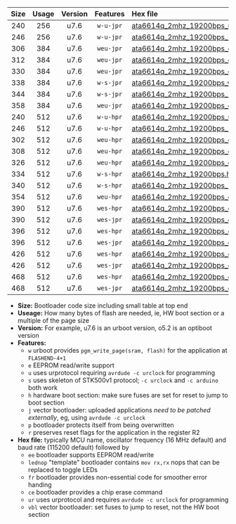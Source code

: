 |Size|Usage|Version|Features|Hex file|
|:-:|:-:|:-:|:-:|:--|
|240|256|u7.6|`w-u-jpr`|[ata6614q_2mhz_19200bps_ur_vbl.hex](https://raw.githubusercontent.com/stefanrueger/urboot/main/ata6614q_2mhz_19200bps_ur_vbl.hex)|
|246|256|u7.6|`w-u-jpr`|[ata6614q_2mhz_19200bps_lednop_ur_vbl.hex](https://raw.githubusercontent.com/stefanrueger/urboot/main/ata6614q_2mhz_19200bps_lednop_ur_vbl.hex)|
|306|384|u7.6|`weu-jpr`|[ata6614q_2mhz_19200bps_ee_ur_vbl.hex](https://raw.githubusercontent.com/stefanrueger/urboot/main/ata6614q_2mhz_19200bps_ee_ur_vbl.hex)|
|312|384|u7.6|`weu-jpr`|[ata6614q_2mhz_19200bps_ee_lednop_ur_vbl.hex](https://raw.githubusercontent.com/stefanrueger/urboot/main/ata6614q_2mhz_19200bps_ee_lednop_ur_vbl.hex)|
|330|384|u7.6|`weu-jpr`|[ata6614q_2mhz_19200bps_ee_lednop_fr_ur_vbl.hex](https://raw.githubusercontent.com/stefanrueger/urboot/main/ata6614q_2mhz_19200bps_ee_lednop_fr_ur_vbl.hex)|
|338|384|u7.6|`w-s-jpr`|[ata6614q_2mhz_19200bps_vbl.hex](https://raw.githubusercontent.com/stefanrueger/urboot/main/ata6614q_2mhz_19200bps_vbl.hex)|
|344|384|u7.6|`w-s-jpr`|[ata6614q_2mhz_19200bps_lednop_vbl.hex](https://raw.githubusercontent.com/stefanrueger/urboot/main/ata6614q_2mhz_19200bps_lednop_vbl.hex)|
|358|384|u7.6|`weu-jpr`|[ata6614q_2mhz_19200bps_ee_lednop_fr_ce_ur_vbl.hex](https://raw.githubusercontent.com/stefanrueger/urboot/main/ata6614q_2mhz_19200bps_ee_lednop_fr_ce_ur_vbl.hex)|
|240|512|u7.6|`w-u-hpr`|[ata6614q_2mhz_19200bps_ur.hex](https://raw.githubusercontent.com/stefanrueger/urboot/main/ata6614q_2mhz_19200bps_ur.hex)|
|246|512|u7.6|`w-u-hpr`|[ata6614q_2mhz_19200bps_lednop_ur.hex](https://raw.githubusercontent.com/stefanrueger/urboot/main/ata6614q_2mhz_19200bps_lednop_ur.hex)|
|302|512|u7.6|`weu-hpr`|[ata6614q_2mhz_19200bps_ee_ur.hex](https://raw.githubusercontent.com/stefanrueger/urboot/main/ata6614q_2mhz_19200bps_ee_ur.hex)|
|308|512|u7.6|`weu-hpr`|[ata6614q_2mhz_19200bps_ee_lednop_ur.hex](https://raw.githubusercontent.com/stefanrueger/urboot/main/ata6614q_2mhz_19200bps_ee_lednop_ur.hex)|
|326|512|u7.6|`weu-hpr`|[ata6614q_2mhz_19200bps_ee_lednop_fr_ur.hex](https://raw.githubusercontent.com/stefanrueger/urboot/main/ata6614q_2mhz_19200bps_ee_lednop_fr_ur.hex)|
|334|512|u7.6|`w-s-hpr`|[ata6614q_2mhz_19200bps.hex](https://raw.githubusercontent.com/stefanrueger/urboot/main/ata6614q_2mhz_19200bps.hex)|
|340|512|u7.6|`w-s-hpr`|[ata6614q_2mhz_19200bps_lednop.hex](https://raw.githubusercontent.com/stefanrueger/urboot/main/ata6614q_2mhz_19200bps_lednop.hex)|
|354|512|u7.6|`weu-hpr`|[ata6614q_2mhz_19200bps_ee_lednop_fr_ce_ur.hex](https://raw.githubusercontent.com/stefanrueger/urboot/main/ata6614q_2mhz_19200bps_ee_lednop_fr_ce_ur.hex)|
|390|512|u7.6|`wes-hpr`|[ata6614q_2mhz_19200bps_ee.hex](https://raw.githubusercontent.com/stefanrueger/urboot/main/ata6614q_2mhz_19200bps_ee.hex)|
|390|512|u7.6|`wes-jpr`|[ata6614q_2mhz_19200bps_ee_vbl.hex](https://raw.githubusercontent.com/stefanrueger/urboot/main/ata6614q_2mhz_19200bps_ee_vbl.hex)|
|396|512|u7.6|`wes-hpr`|[ata6614q_2mhz_19200bps_ee_lednop.hex](https://raw.githubusercontent.com/stefanrueger/urboot/main/ata6614q_2mhz_19200bps_ee_lednop.hex)|
|396|512|u7.6|`wes-jpr`|[ata6614q_2mhz_19200bps_ee_lednop_vbl.hex](https://raw.githubusercontent.com/stefanrueger/urboot/main/ata6614q_2mhz_19200bps_ee_lednop_vbl.hex)|
|426|512|u7.6|`wes-hpr`|[ata6614q_2mhz_19200bps_ee_lednop_fr.hex](https://raw.githubusercontent.com/stefanrueger/urboot/main/ata6614q_2mhz_19200bps_ee_lednop_fr.hex)|
|426|512|u7.6|`wes-jpr`|[ata6614q_2mhz_19200bps_ee_lednop_fr_vbl.hex](https://raw.githubusercontent.com/stefanrueger/urboot/main/ata6614q_2mhz_19200bps_ee_lednop_fr_vbl.hex)|
|468|512|u7.6|`wes-hpr`|[ata6614q_2mhz_19200bps_ee_lednop_fr_ce.hex](https://raw.githubusercontent.com/stefanrueger/urboot/main/ata6614q_2mhz_19200bps_ee_lednop_fr_ce.hex)|
|468|512|u7.6|`wes-jpr`|[ata6614q_2mhz_19200bps_ee_lednop_fr_ce_vbl.hex](https://raw.githubusercontent.com/stefanrueger/urboot/main/ata6614q_2mhz_19200bps_ee_lednop_fr_ce_vbl.hex)|

- **Size:** Bootloader code size including small table at top end
- **Useage:** How many bytes of flash are needed, ie, HW boot section or a multiple of the page size
- **Version:** For example, u7.6 is an urboot version, o5.2 is an optiboot version
- **Features:**
  + `w` urboot provides `pgm_write_page(sram, flash)` for the application at `FLASHEND-4+1`
  + `e` EEPROM read/write support
  + `u` uses urprotocol requiring `avrdude -c urclock` for programming
  + `s` uses skeleton of STK500v1 protocol; `-c urclock` and `-c arduino` both work
  + `h` hardware boot section: make sure fuses are set for reset to jump to boot section
  + `j` vector bootloader: uploaded applications *need to be patched externally*, eg, using `avrdude -c urclock`
  + `p` bootloader protects itself from being overwritten
  + `r` preserves reset flags for the application in the register R2
- **Hex file:** typically MCU name, oscillator frequency (16 MHz default) and baud rate (115200 default) followed by
  + `ee` bootloader supports EEPROM read/write
  + `lednop` "template" bootloader contains `mov rx,rx` nops that can be replaced to toggle LEDs
  + `fr` bootloader provides non-essential code for smoother error handing
  + `ce` bootloader provides a chip erase command
  + `ur` uses urprotocol and requires `avrdude -c urclock` for programming
  + `vbl` vector bootloader: set fuses to jump to reset, not the HW boot section
